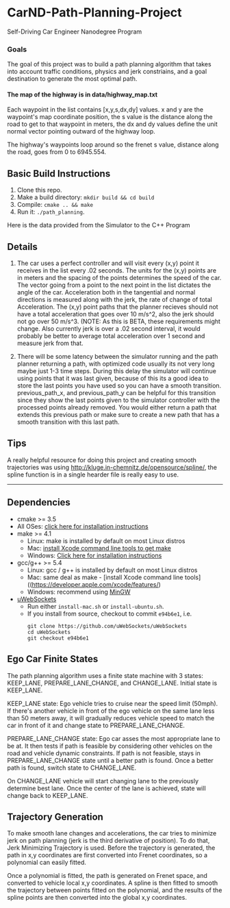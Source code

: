 # CarND-Path-Planning-Project
Self-Driving Car Engineer Nanodegree Program
   
### Goals
The goal of this project was to build a path planning algorithm that takes into account traffic conditions, physics and
jerk constriains, and a goal destination to generate the most optimal path.

#### The map of the highway is in data/highway_map.txt
Each waypoint in the list contains  [x,y,s,dx,dy] values. x and y are the waypoint's map coordinate position, the s value is the distance along the road to get to that waypoint in meters, the dx and dy values define the unit normal vector pointing outward of the highway loop.

The highway's waypoints loop around so the frenet s value, distance along the road, goes from 0 to 6945.554.

## Basic Build Instructions

1. Clone this repo.
2. Make a build directory: `mkdir build && cd build`
3. Compile: `cmake .. && make`
4. Run it: `./path_planning`.

Here is the data provided from the Simulator to the C++ Program


## Details

1. The car uses a perfect controller and will visit every (x,y) point it receives in the list every .02 seconds. The units for the (x,y) points are in meters and the spacing of the points determines the speed of the car. The vector going from a point to the next point in the list dictates the angle of the car. Acceleration both in the tangential and normal directions is measured along with the jerk, the rate of change of total Acceleration. The (x,y) point paths that the planner recieves should not have a total acceleration that goes over 10 m/s^2, also the jerk should not go over 50 m/s^3. (NOTE: As this is BETA, these requirements might change. Also currently jerk is over a .02 second interval, it would probably be better to average total acceleration over 1 second and measure jerk from that.

2. There will be some latency between the simulator running and the path planner returning a path, with optimized code usually its not very long maybe just 1-3 time steps. During this delay the simulator will continue using points that it was last given, because of this its a good idea to store the last points you have used so you can have a smooth transition. previous_path_x, and previous_path_y can be helpful for this transition since they show the last points given to the simulator controller with the processed points already removed. You would either return a path that extends this previous path or make sure to create a new path that has a smooth transition with this last path.

## Tips

A really helpful resource for doing this project and creating smooth trajectories was using http://kluge.in-chemnitz.de/opensource/spline/, the spline function is in a single hearder file is really easy to use.

---

## Dependencies

* cmake >= 3.5
 * All OSes: [click here for installation instructions](https://cmake.org/install/)
* make >= 4.1
  * Linux: make is installed by default on most Linux distros
  * Mac: [install Xcode command line tools to get make](https://developer.apple.com/xcode/features/)
  * Windows: [Click here for installation instructions](http://gnuwin32.sourceforge.net/packages/make.htm)
* gcc/g++ >= 5.4
  * Linux: gcc / g++ is installed by default on most Linux distros
  * Mac: same deal as make - [install Xcode command line tools]((https://developer.apple.com/xcode/features/)
  * Windows: recommend using [MinGW](http://www.mingw.org/)
* [uWebSockets](https://github.com/uWebSockets/uWebSockets)
  * Run either `install-mac.sh` or `install-ubuntu.sh`.
  * If you install from source, checkout to commit `e94b6e1`, i.e.
    ```
    git clone https://github.com/uWebSockets/uWebSockets 
    cd uWebSockets
    git checkout e94b6e1
    ```
    
    
## Ego Car Finite States

The path planning algorithm uses a finite state machine with 3 states: KEEP_LANE, PREPARE_LANE_CHANGE, and CHANGE_LANE.
Initial state is KEEP_LANE.

KEEP_LANE state: Ego vehicle tries to cruise near the speed limit (50mph). If there's another vehicle in front of the
ego vehicle on the same lane less than 50 meters away, it will gradually reduces vehicle speed to match the car in front
of it and change state to PREPARE_LANE_CHANGE.

PREPARE_LANE_CHANGE state: Ego car asses the most appropriate lane to be at. It then tests if path is feasible by
considering other vehicles on the road and vehicle dynamic constraints. If path is not feasible, stays in
PREPARE_LANE_CHANGE state until a better path is found. Once a better path is found, switch state to CHANGE_LANE.

On CHANGE_LANE vehicle will start changing lane to the previously determine best lane. Once the center of the lane is achieved,
state will change back to KEEP_LANE.


## Trajectory Generation

To make smooth lane changes and accelerations, the car tries to minimize jerk on path planning (jerk is the third
derivative of position). To do that, Jerk Minimizing Trajectory is used. Before the trajectory is generated, the path in
x,y coordinates are first converted into Frenet coordinates, so a polynomial can easily fitted.

Once a polynomial is fitted, the path is generated on Frenet space, and converted to vehicle local x,y coordinates.
A spline is then fitted to smooth the trajectory between points fitted on the polynomial, and the results of the spline
points are then converted into the global x,y coordinates.